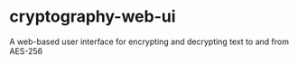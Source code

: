 # cryptography-web-ui
A web-based user interface for encrypting and decrypting text to and from AES-256

